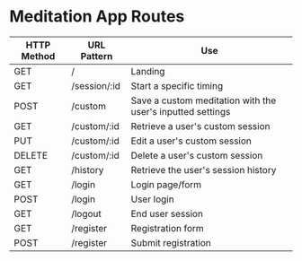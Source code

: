# Meditation App Routes

| HTTP Method | URL Pattern | Use |
|-------------|-------------|-----|
| GET | / | Landing |
| GET | /session/:id | Start a specific timing|
| POST | /custom | Save a custom meditation with the user's inputted settings|
| GET | /custom/:id | Retrieve a user's custom session |
| PUT | /custom/:id | Edit a user's custom session |
| DELETE | /custom/:id | Delete a user's custom session |
| GET | /history | Retrieve the user's session history|
| GET | /login | Login page/form |
| POST | /login | User login |
| GET | /logout | End user session |
| GET | /register | Registration form |
| POST | /register | Submit registration |